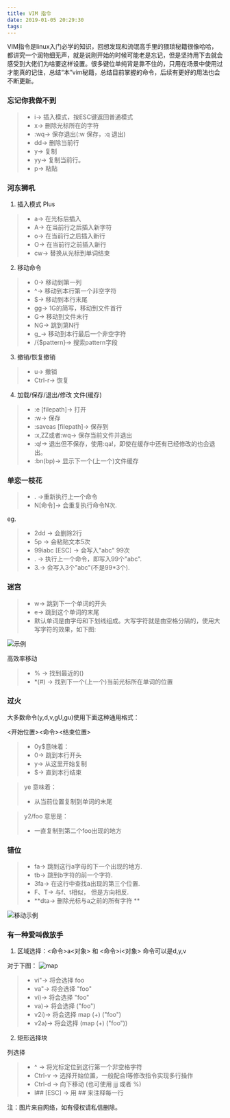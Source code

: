 ```yaml
---
title: VIM 指令
date: 2019-01-05 20:29:30
tags:
---
```


VIM指令是linux入门必学的知识，回想发现和流氓高手里的猥琐秘籍很像哈哈，都讲究一个润物细无声，就是说刚开始的时候可能老是忘记，但是坚持用下去就会感受到大佬们为啥要这样设置。很多键位单纯背是靠不住的，只用在场景中使用过才能真的记住，总结“本”vim秘籍，总结目前掌握的命令，后续有更好的用法也会不断更新。

<!--more-->

### 忘记你我做不到

> - i→ 插入模式，按ESC键返回普通模式
> - x→ 删除光标所在的字符
> - :wq→ 保存退出(:w 保存，:q 退出)
> - dd→ 删除当前行
> - y→ 复制
> - yy→ 复制当前行。
> - p→ 粘贴

### 河东狮吼

1. 插入模式 Plus

> - a→ 在光标后插入
> - A→ 在当前行之后插入新字符
> - o→ 在当前行之后插入新行
> - O→ 在当前行之前插入新行
> - cw→ 替换从光标到单词结束

2. 移动命令

> - 0→ 移动到第一列
> - ^→ 移动到本行第一个非空字符
> - $→ 移动到本行末尾
> - gg→ 1G的简写，移动到文件首行
> - G→ 移动到文件末行
> - NG→ 跳到第N行
> - g_→ 移动到本行最后一个非空字符
> - /{$pattern}→ 搜索pattern字段

3. 撤销/恢复撤销

> - u→ 撤销
> - Ctrl-r→ 恢复

4. 加载/保存/退出/修改 文件(缓存)

> - :e [filepath]→ 打开
> - :w→ 保存
> - :saveas [filepath]→ 保存到
> - :x,ZZ或者:wq→ 保存当前文件并退出
> - :q!→ 退出但不保存，使用:qa!，即使在缓存中还有已经修改的也会退出。
> - :bn(bp)→ 显示下一个(上一个)文件缓存

### 单恋一枝花

> - . →重新执行上一个命令
> - N[命令]→ 会重复执行命令N次.

eg.
> - 2dd → 会删除2行
> - 5p → 会粘贴文本5次
> - 99iabc [ESC] → 会写入"abc" 99次
> - . → 执行上一个命令，即写入99个"abc".
> - 3.→ 会写入3个"abc"(不是99*3个).

### 迷宫

> - w→ 跳到下一个单词的开头
> - e→ 跳到这个单词的末尾
> - 默认单词是由字母和下划线组成。大写字符就是由空格分隔的，使用大写字符的效果，如下图:

![示例](https://static.oschina.net/uploads/img/201308/19135039_AdpL.jpg)

高效率移动
> - % → 找到最近的()
> - *(#) → 找到下一个(上一个)当前光标所在单词的位置

### 过火
大多数命令(y,d,v,gU,gu)使用下面这种通用格式：

<开始位置><命令><结束位置>
> - 0y$意味着：
> - 0→ 跳到本行开头
> - y→ 从这里开始复制
> - $→ 直到本行结束

> ye 意味着：
> - 从当前位置复制到单词的末尾

> y2/foo 意思是：
> - 一直复制到第二个foo出现的地方


### 错位

> - fa→ 跳到这行a字母的下一个出现的地方.
> - tb→ 跳到b字符的前一个字符.
> - 3fa→ 在这行中查找a出现的第三个位置.
> - F、T→ 与f、t相似， 但是方向相反.
> - **dta→ 删除光标与a之前的所有字符 **

![移动示例](https://static.oschina.net/uploads/img/201308/19135039_vFzT.jpg)

### 有一种爱叫做放手

1. 区域选择：<命令>a<对象> 和 <命令>i<对象> 命令可以是d,y,v

对于下图：
![map](https://static.oschina.net/uploads/img/201308/19135040_FZZt.png)
> - vi"→ 将会选择 foo
> - va"→ 将会选择 "foo"
> - vi)→ 将会选择 "foo"
> - va)→ 将会选择 ("foo")
> - v2i)→ 将会选择 map (+) ("foo")
> - v2a)→ 将会选择 (map (+) ("foo"))

2. 矩形选择块

列选择
> - ^ → 将光标定位到这行第一个非空格字符
> - Ctrl-v → 选择开始位置，一般配合I等修改指令实现多行操作
> - Ctrl-d → 向下移动 (也可使用 jjj 或者 %)
> - I## [ESC] → 用 ## 来注释每一行

注：图片来自网络，如有侵权请私信删除。
